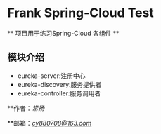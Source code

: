# Frank Spring-Cloud Test #
** 项目用于练习Spring-Cloud 各组件 **


## 模块介绍 ##
- eureka-server:注册中心
- eureka-discovery:服务提供者
- eureka-controller:服务调用者


**作者：*常扬*

**邮箱：*cy880708@163.com*
